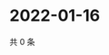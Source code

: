 # 2022-01-16

共 0 条

<!-- BEGIN WEIBO -->
<!-- 最后更新时间 Sun Jan 16 2022 13:10:35 GMT+0800 (China Standard Time) -->

<!-- END WEIBO -->
